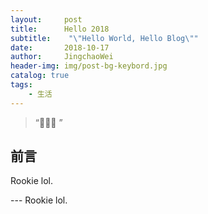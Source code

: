 ```yaml
---
layout:     post
title:      Hello 2018
subtitle:    "\"Hello World, Hello Blog\""
date:       2018-10-17
author:     JingchaoWei
header-img: img/post-bg-keybord.jpg
catalog: true
tags:
    - 生活
---
```


> “🙉🙉🙉 ”


## 前言

Rookie lol. 

<p id = "build"></p>
---
Rookie lol. 



